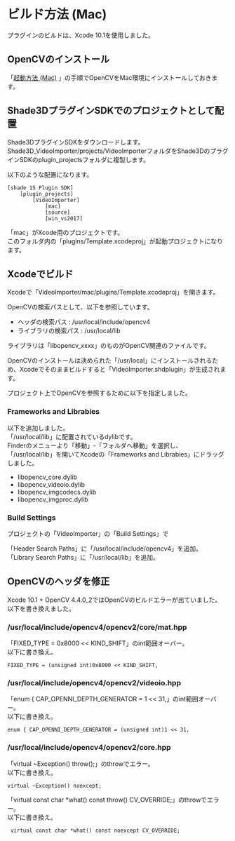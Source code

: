 # ビルド方法 (Mac)

プラグインのビルドは、Xcode 10.1を使用しました。    

## OpenCVのインストール

「[起動方法 (Mac)](./setup_mac.md) 」の手順でOpenCVをMac環境にインストールしておきます。    

## Shade3DプラグインSDKでのプロジェクトとして配置

Shade3DプラグインSDKをダウンロードします。    
Shade3D_VideoImporter/projects/VideoImporterフォルダをShade3DのプラグインSDKのplugin_projectsフォルダに複製します。    

以下のような配置になります。    

    [shade 15 Plugin SDK]
        [plugin_projects]
            [VideoImporter]
                [mac]
                [source]
                [win_vs2017]

「mac」がXcode用のプロジェクトです。    
このフォルダ内の「plugins/Template.xcodeproj」が起動プロジェクトになります。    

## Xcodeでビルド

Xcodeで「VideoImporter/mac/plugins/Template.xcodeproj」を開きます。    

OpenCVの検索パスとして、以下を参照しています。    

* ヘッダの検索パス : /usr/local/include/opencv4    
* ライブラリの検索パス : /usr/local/lib     

ライブラリは「libopencv_xxxx」のものがOpenCV関連のファイルです。    

OpenCVのインストールは決められた「/usr/local」にインストールされるため、Xcodeでそのままビルドすると「VideoImporter.shdplugin」が生成されます。    

プロジェクト上でOpenCVを参照するために以下を指定しました。   

### Frameworks and Librabies

以下を追加しました。    
「/usr/local/lib」に配置されているdylibです。    
Finderのメニューより「移動」-「フォルダへ移動」を選択し、
「/usr/local/lib」を開いてXcodeの「Frameworks and Librabies」にドラッグしました。    

* libopencv_core.dylib
* libopencv_videoio.dylib
* libopencv_imgcodecs.dylib
* libopencv_imgproc.dylib

### Build Settings

プロジェクトの「VideoImporter」の「Build Settings」で    

「Header Search Paths」に「/usr/local/include/opencv4」を追加。    
「Library Search Paths」に「/usr/local/lib」を追加。    

## OpenCVのヘッダを修正

Xcode 10.1 + OpenCV 4.4.0_2ではOpenCVのビルドエラーが出ていました。     
以下を書き換えました。    


### /usr/local/include/opencv4/opencv2/core/mat.hpp

「FIXED_TYPE = 0x8000 << KIND_SHIFT」のint範囲オーバー。    
以下に書き換え。    

    FIXED_TYPE = (unsigned int)0x8000 << KIND_SHIFT,

### /usr/local/include/opencv4/opencv2/videoio.hpp

「enum { CAP_OPENNI_DEPTH_GENERATOR = 1 << 31,」のint範囲オーバー。    
以下に書き換え。    

    enum { CAP_OPENNI_DEPTH_GENERATOR = (unsigned int)1 << 31,

### /usr/local/include/opencv4/opencv2/core.hpp

「virtual ~Exception() throw();」のthrowでエラー。    
以下に書き換え。    

    virtual ~Exception() noexcept;

「virtual const char *what() const throw() CV_OVERRIDE;」のthrowでエラー。    
以下に書き換え。    

     virtual const char *what() const noexcept CV_OVERRIDE;

